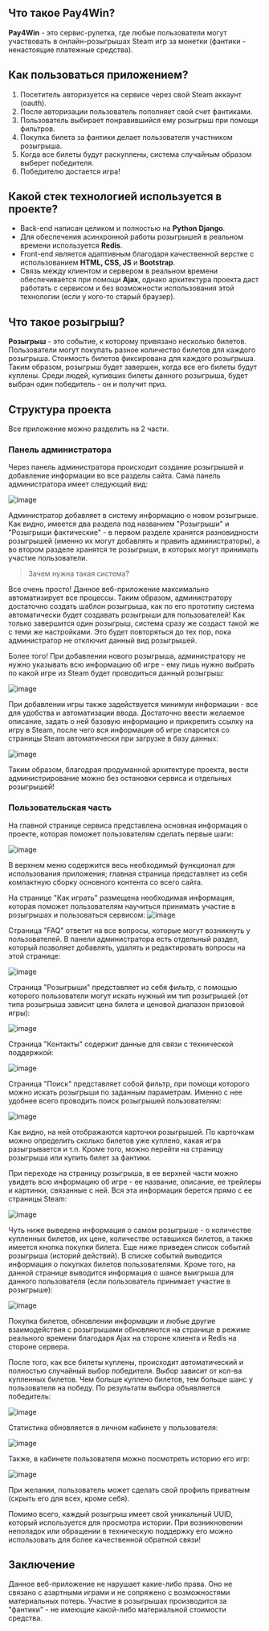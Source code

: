 ## Что такое Pay4Win?
**Pay4Win** - это сервис-рулетка, где любые пользователи могут участвовать в онлайн-розыгрышах Steam игр за монетки (фантики - ненастоящие платежные средства).

## Как пользоваться приложением?
1. Посетитель авторизуется на сервисе через свой Steam аккаунт (oauth).
2. После авторизации пользователь пополняет свой счет фантиками.
3. Пользователь выбирает понравившийся ему розыгрыш при помощи фильтров.
4. Покупка билета за фантики делает пользователя участником розыгрыша.
5. Когда все билеты будут раскуплены, система случайным образом выберет победителя.
6. Победителю достается игра!

## Какой стек технологией используется в проекте?
- Back-end написан целиком и полностью на **Python Django**.
- Для обеспечения асинхронной работы розыгрышей в реальном времени используется **Redis**.
- Front-end является адаптивным благодаря качественной верстке с использованием **HTML, CSS, JS** и **Bootstrap**.
- Связь между клиентом и сервером в реальном времени обеспечивается при помощи **Ajax**, однако архитектура проекта
даст работать с сервисом и без возможности использования этой технологии (если у кого-то старый браузер).

## Что такое розыгрыш?
**Розыгрыш** - это событие, к которому привязано несколько билетов. Пользователи могут покупать разное количество билетов для каждого розыгрыша. Стоимость билетов фиксирована для каждого розыгрыша. Таким образом, розыгрыш будет завершен, когда все его билеты будут куплены. Среди людей, купивших билеты данного розыгрыша, будет выбран один победитель - он и получит приз.

## Структура проекта
Все приложение можно разделить на 2 части.
### Панель администратора
Через панель администратора происходит создание розыгрышей и добавление информации во все разделы сайта. Сама панель администратора имеет следующий
вид:

![image](https://user-images.githubusercontent.com/67606335/178316707-813e5062-0c1c-455c-90ed-3f221c2ba9fd.png)

Администратор добавляет в систему информацию о новом розыгрыше. Как видно, имеется два раздела под названием "Розыгрыши" и "Розыгрыши фактические" - в первом разделе хранятся разновидности розыгрышей (именно их могут добавлять и править администраторы), а во втором разделе хранятся те розыгрыши, в которых могут принимать участие пользователи.
> Зачем нужна такая система?

Все очень просто!
Данное веб-приложение максимально автоматизирует все процессы. Таким образом, администратору достаточно создать шаблон розыгрыша, как по его прототипу система автоматически будет создавать розыгрыши для пользователей! Как только завершится один розыгрыш, система сразу же создаст такой же с теми же настройками. Это будет повторяться до тех пор, пока администратор не отключит данный вид розыгрышей.

Более того! При добавлении нового розыгрыша, администратору не нужно указывать всю информацию об игре - ему лишь нужно выбрать по какой игре из Steam будет проводиться данный розыгрыш:

![image](https://user-images.githubusercontent.com/67606335/178319562-5065b217-05ca-45fc-94cf-ab0b1578ddc3.png)

При добавлении игры также задействуется минимум информации - все для удобства и автоматизации ввода. Достаточно ввести желаемое описание, задать о ней базовую информацию и прикрепить ссылку на игру в Steam, после чего вся информация об игре спарсится со страницы Steam автоматически при загрузке в базу данных:

![image](https://user-images.githubusercontent.com/67606335/178320045-19bf2238-c3c5-4228-833c-cc8bb7b2b1cb.png)

Таким образом, благодрая продуманной архитектуре проекта, вести администрирование можно без остановки сервиса и отдельных розыгрышей!

### Пользовательская часть
На главной странице сервиса представлена основная информация о проекте, которая поможет пользователям сделать первые шаги:

![image](https://user-images.githubusercontent.com/67606335/178320673-76ad3dba-833b-4172-a62a-86e1798afb94.png)

В верхнем меню содержится весь необходимый функционал для использования приложения; главная страница представляет из себя компактную сборку основного контента со всего сайта. 

На странице "Как играть" размещена необходимая информация, которая поможет пользователям научиться принимать участие в розыгрышах и пользоваться сервисом:
![image](https://user-images.githubusercontent.com/67606335/178321465-ebbddb98-89c2-411c-a32b-06a808efe895.png)

Страница "FAQ" ответит на все вопросы, которые могут возникнуть у пользователей. В панели администратора есть отдельный раздел, который позволяет добавлять, удалять и редактировать вопросы на этой странице:

![image](https://user-images.githubusercontent.com/67606335/178321843-b116e595-576c-43b6-b971-56655238f0e9.png)

Страница "Розыгрыши" представляет из себя фильтр, с помощью которого пользователи могут искать нужный им тип розыгрышей (от типа розыгрыша зависит цена билета и ценовой диапазон призовой игры):

![image](https://user-images.githubusercontent.com/67606335/178322221-c0748ee3-efc5-4b92-98b3-ba6b9b4f1f88.png)

Страница "Контакты" содержит данные для связи с технической поддержкой:

![image](https://user-images.githubusercontent.com/67606335/178322498-50abbbc9-bc6e-47ba-832c-81459a727aaf.png)

Страница "Поиск" представляет собой фильтр, при помощи которого можно искать розыгрыши по заданным параметрам. Именно с нее удобнее всего проводить поиск розыгрышей пользователям:

![image](https://user-images.githubusercontent.com/67606335/178322794-6a1b0319-b4a9-474b-9a36-800aaf850b26.png)

Как видно, на ней отображаются карточки розыгрышей. По карточкам можно определить сколько билетов уже куплено, какая игра разыгрывается и т.п. Кроме того, можно перейти на страницу розыгрыша или купить билет за фантики.

При переходе на страницу розыгрыша, в ее верхней части можно увидеть всю информацию об игре - ее название, описание, ее трейлеры и картинки, связанные с ней. Вся эта информация берется прямо с ее страницы Steam:

![image](https://user-images.githubusercontent.com/67606335/178323505-9dbe75f2-457d-4e9b-bba7-67d21353410e.png)

Чуть ниже выведена информация о самом розыгрыше - о количестве купленных билетов, их цене, количестве оставшихся билетов, а также имеется кнопка покупки билета. Еще ниже приведен список событий розыгрыша (историй действий). В списке событий выводится информация о покупках билетов пользователями. Кроме того, на данной странице выводится информация о шансе выигрыша для данного пользователя (если пользователь принимает участие в розыгрыше):

![image](https://user-images.githubusercontent.com/67606335/178323900-5dcb1b7f-6e22-4519-976b-aadb8f97e648.png)

Покупка билетов, обновлении информации и любые другие взаимодействия с розыгрышами обновляются на странице в режиме реального времени благодаря Ajax на стороне клиента и Redis на стороне сервера.

После того, как все билеты куплены, происходит автоматический и полностью случайный выбор победителя. Выбор зависит от кол-ва купленных билетов. Чем больше куплено билетов, тем больше шанс у пользователя на победу. По результатм выбора объявляется победитель:

![image](https://user-images.githubusercontent.com/67606335/178324307-21128d17-6668-4773-943b-0c7e9654de06.png)

Статистика обновляется в личном кабинете у пользователя:

![image](https://user-images.githubusercontent.com/67606335/178324475-8da51513-45d5-49e9-a55c-fb00cccc5dd5.png)

Также, в кабинете пользователя можно посмотреть историю его игр:

![image](https://user-images.githubusercontent.com/67606335/178324579-ffb3ba67-0fbc-46c5-b5a9-6ac10a825fb5.png)

При желании, пользователь может сделать свой профиль приватным (скрыть его для всех, кроме себя).

Помимо всего, каждый розыгрыш имеет свой уникальный UUID, который используется для просмотра истории. При возникновении неполадок или обращении в техническую поддержку его можно использовать для более качественной обратной связи!

## Заключение
Данное веб-приложение не нарушает какие-либо права. Оно не связано с азартными играми и не сопряжено с возможностями материальных потерь. Участие в розыгрышах производится за "фантики" - не имеющие какой-либо материальной стоимости средства.

